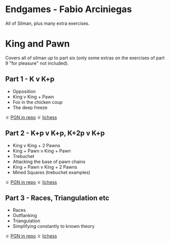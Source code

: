 # Endgames - Fabio Arciniegas

All of Silman, plus many extra exercises.

# King and Pawn

Covers all of silman up to part six (only some extras on the exercises of part 9 "for pleasure" not included).

## Part 1 - K v K+p 

 - Opposition
 - King v King + Pawn
 - Fox in the chicken coup
 - The deep freeze
 
 ♕ [PGN in repo](https://github.com/fabioarciniegas/endgames/blob/master/lichess_study_endgames-pawns-1-kp-v-p_by_arciniegas_2018.08.22.pgn)
 ♕ [lichess](https://lichess.org/study/L8YMJc47)

## Part 2 - K+p v K+p, K+2p v K+p

 - King v King + 2 Pawns
 - King + Pawn v King + Pawn
 - Trebuchet
 - Attacking the base of pawn chains
 - King + Pawn v King + 2 Pawns
 - Mined Squares (trebuchet examples)
 
 ♕ [PGN in repo](https://github.com/fabioarciniegas/endgames/blob/master/lichess_study_endgames-pawns-2-kp-vs-k2p_by_arciniegas_2018.06.13.pgn)
 ♕ [lichess](https://lichess.org/study/ihw7SunV)
 
## Part 3 - Races, Triangulation etc

 - Races
 - Outflanking
 - Triangulation 
 - Simplifying constantly to known theory

 ♕ [PGN in repo](lichess_study_endgames-pawns-3-outflanking-etc_by_arciniegas_2019.10.24.pgn)
 ♕ [lichess](https://lichess.org/study/4LldCtpL)

 
